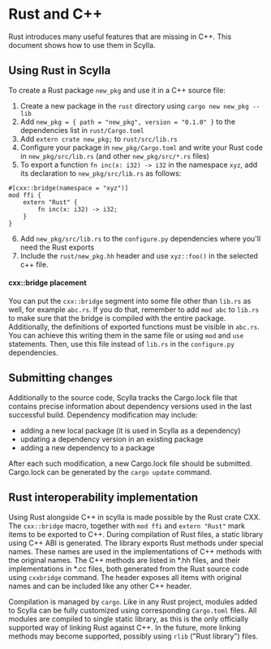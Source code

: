 # Rust and C++

Rust introduces many useful features that are missing in C++. This document
shows how to use them in Scylla.

## Using Rust in Scylla

To create a Rust package `new_pkg` and use it in a C++ source file:
1. Create a new package in the `rust` directory using `cargo new new_pkg --lib`
2. Add `new_pkg = { path = "new_pkg", version = "0.1.0" }` to the dependencies list in `rust/Cargo.toml`
3. Add `extern crate new_pkg;` to `rust/src/lib.rs`
4. Configure your package in `new_pkg/Cargo.toml` and write your Rust code in `new_pkg/src/lib.rs` (and other `new_pkg/src/*.rs` files)
5. To export a function `fn inc(x: i32) -> i32` in the namespace `xyz`, add its declaration to `new_pkg/src/lib.rs` as follows:
```
#[cxx::bridge(namespace = "xyz")]
mod ffi {
    extern "Rust" {
        fn inc(x: i32) -> i32;
    }
}
```
6. Add `new_pkg/src/lib.rs` to the `configure.py` dependencies where you'll need the Rust exports
7. Include the `rust/new_pkg.hh` header and use `xyz::foo()` in the selected c++ file.

#### cxx::bridge placement

You can put the `cxx::bridge` segment into some file other than `lib.rs` as well, for example `abc.rs`. If you do that, remember to add `mod abc` to `lib.rs` to make sure that the bridge is compiled with the entire package.
Additionally, the definitions of exported functions must be visible in `abc.rs`. You can achieve this writing them in the same file or using `mod` and `use` statements.
Then, use this file instead of `lib.rs` in the `configure.py` dependencies.

## Submitting changes

Additionally to the source code, Scylla tracks the Cargo.lock file that contains precise information about dependency
versions used in the last successful build. Dependency modification may include:
 * adding a new local package (it is used in Scylla as a dependency)
 * updating a dependency version in an existing package
 * adding a new dependency to a package

After each such modification, a new Cargo.lock file should be submitted. Cargo.lock can be generated
by the `cargo update` command.

## Rust interoperability implementation

Using Rust alongside C++ in scylla is made possible by the Rust crate CXX. The `cxx::bridge` macro,
together with `mod ffi` and `extern "Rust"` mark items to be exported to C++. During compilation
of Rust files, a static library using C++ ABI is generated. The library exports Rust methods under
special names. These names are used in the implementations of C++ methods with the original names.
The C++ methods are listed in *.hh files, and their implementations in *.cc files, both generated
from the Rust source code using `cxxbridge` command.
The header exposes all items with original names and can be included like any other C++ header.

Compilation is managed by `cargo`. Like in any Rust project, modules added to Scylla can be fully
customized using corresponding `Cargo.toml` files. All modules are compiled to single static
library, as this is the only officially supported way of linking Rust against C++.
In the future, more linking methods may become supported, possibly using `rlib` ("Rust library") files.
